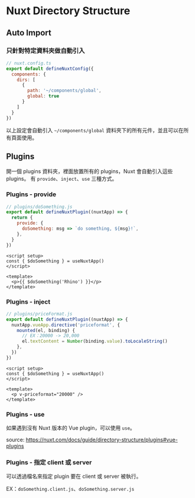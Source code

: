 # Nuxt Directory Structure

## Auto Import

### 只針對特定資料夾做自動引入

```js
// nuxt.config.ts
export default defineNuxtConfig({
  components: {
    dirs: [
      {
        path: '~/components/global',
        global: true
      }
    ]
  }
})
```

以上設定會自動引入 `~/components/global` 資料夾下的所有元件，並且可以在所有頁面使用。

## Plugins

開一個 plugins 資料夾，裡面放置所有的 plugins，Nuxt 會自動引入這些 plugins。
有 `provide`、`inject`、`use` 三種方式。

### Plugins - provide

```js
// plugins/doSomething.js
export default defineNuxtPlugin((nuxtApp) => {
  return {
    provide: {
      doSomething: msg => `do something, ${msg}!`,
    },
  }
})
```

```vue
<script setup>
const { $doSomething } = useNuxtApp()
</script>

<template>
  <p>{{ $doSomething('Rhino') }}</p>
</template>
```

### Plugins - inject

```js
// plugins/priceFormat.js
export default defineNuxtPlugin((nuxtApp) => {
  nuxtApp.vueApp.directive('priceformat', {
    mounted(el, binding) {
      // EX：20000 -> 20,000
      el.textContent = Number(binding.value).toLocaleString()
    },
  })
})
```

```vue
<script setup>
const { $doSomething } = useNuxtApp()
</script>

<template>
  <p v-priceformat="20000" />
</template>
```

### Plugins - use

如果遇到沒有 Nuxt 版本的 Vue plugin，可以使用 `use`。

source: https://nuxt.com/docs/guide/directory-structure/plugins#vue-plugins

### Plugins - 指定 client 或 server

可以透過檔名來指定 plugin 要在 client 或 server 被執行。

EX：`doSomething.client.js`、`doSomething.server.js`
